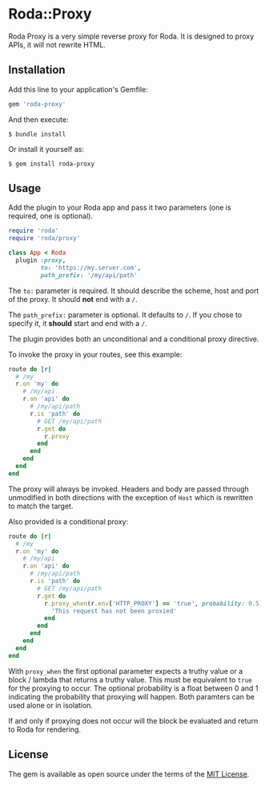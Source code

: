 # Roda::Proxy

Roda Proxy is a very simple reverse proxy for Roda. It is designed to proxy APIs, it will not rewrite HTML. 

## Installation

Add this line to your application's Gemfile:

```ruby
gem 'roda-proxy'
```

And then execute:

    $ bundle install

Or install it yourself as:

    $ gem install roda-proxy

## Usage

Add the plugin to your Roda app and pass it two parameters (one is required, one is optional).

```ruby
require 'roda'
require 'roda/proxy'

class App < Roda
  plugin :proxy, 
         to: 'https://my.server.com', 
         path_prefix: '/my/api/path'
```

The `to:` parameter is required. It should describe the scheme, host and port of the proxy. It should **not** end with a `/`.

The `path_prefix:` parameter is optional. It defaults to `/`. If you chose to specify it, it **should** start and end with a `/`.

The plugin provides both an unconditional and a conditional proxy directive.

To invoke the proxy in your routes, see this example:

```ruby
route do |r|
  # /my
  r.on 'my' do
    # /my/api
    r.on 'api' do
      # /my/api/path
      r.is 'path' do
        # GET /my/api/path
        r.get do
          r.proxy
        end
      end
    end
  end
end
```

The proxy will always be invoked. Headers and body are passed through unmodified in both directions with the exception of `Host` which is rewritten to match the target.

Also provided is a conditional proxy:

```ruby
route do |r|
  # /my
  r.on 'my' do
    # /my/api
    r.on 'api' do
      # /my/api/path
      r.is 'path' do
        # GET /my/api/path
        r.get do
          r.proxy_when(r.env['HTTP_PROXY'] == 'true', probability: 0.5) do
            'This request has not been proxied'
          end
        end
      end
    end
  end
end
```

With `proxy_when` the first optional parameter expects a truthy value or a block / lambda that returns a truthy value. This must be equivalent to `true` for the proxying to occur. The optional probability is a float between 0 and 1 indicating the probability that proxying will happen. Both paramters can be used alone or in isolation.

If and only if proxying does not occur will the block be evaluated and return to Roda for rendering.

## License

The gem is available as open source under the terms of the [MIT License](https://opensource.org/licenses/MIT).
